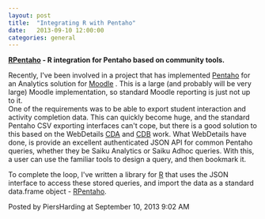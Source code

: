 ```yaml
---
layout: post
title:  "Integrating R with Pentaho"
date:   2013-09-10 12:00:00
categories: general
---
```



<p><strong><a href="https://github.com/piersharding/RPentaho">RPentaho</a> - R integration for Pentaho based on community tools.</strong></p>

<p>Recently,  I've been involved in a project that has implemented <a href="http://community.pentaho.com/">Pentaho</a>  for an Analytics solution for <a href="https://moodle.org/">Moodle</a> .  This is a large (and probably will be very large) Moodle implementation, so standard Moodle reporting is just not up to it. <br />
One of the requirements was to be able to export student interaction and activity completion data.  This can quickly become huge, and the standard Pentaho CSV exporting interfaces can't cope, but there is a good solution to this based on the WebDetails <a href="http://www.webdetails.pt/ctools/cda.html">CDA</a> and <a href="http://www.webdetails.pt/ctools/cdb.html">CDB</a> work.  What WebDetails have done, is provide an excellent authenticated JSON API for common Pentaho queries, whether they be Saiku Analytics or Saiku Adhoc queries.  With this, a user can use the familiar tools to design a query, and then bookmark it.  </p>

<p>To complete the loop, I've written a library for <a href="http://www.r-project.org/">R</a> that uses the JSON interface to access these stored queries, and import the data as a standard data.frame object - <a href="https://github.com/piersharding/RPentaho">RPentaho</a>.<br />
</p>

<div id="a000099more"><div id="more">

</div></div>

<p class="posted">Posted by PiersHarding at September 10, 2013  9:02 AM</p>





